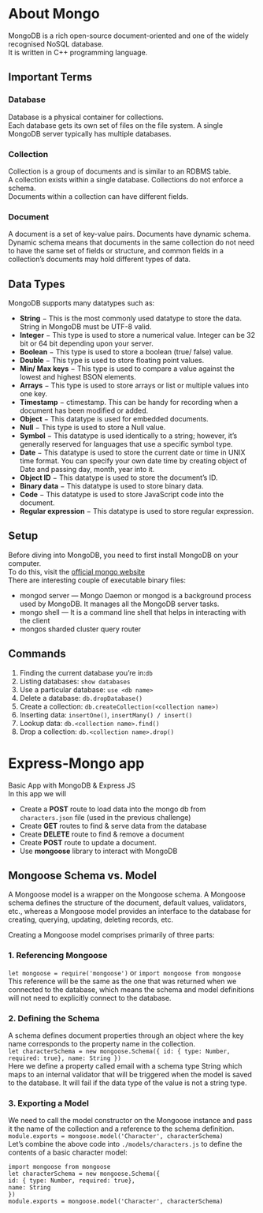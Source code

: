 # About Mongo
MongoDB is a rich open-source document-oriented and one of the widely recognised NoSQL database. 
<br/> 
It is written in C++ programming language.

## Important Terms

### Database
Database is a physical container for collections. 
<br/>
Each database gets its own set of files on the file system. A single MongoDB server typically has multiple databases.

### Collection
Collection is a group of documents and is similar to an RDBMS table. 
<br/>
A collection exists within a single database. Collections do not enforce a schema. 
<br/>
Documents within a collection can have different fields.

### Document
A document is a set of key-value pairs. Documents have dynamic schema. 
<br/>
Dynamic schema means that documents in the same collection do not need to have the same set of fields or structure, and common fields in a collection’s documents may hold different types of data.

## Data Types
MongoDB supports many datatypes such as:

- **String** − This is the most commonly used datatype to store the data. String in MongoDB must be UTF-8 valid.
- **Integer** − This type is used to store a numerical value. Integer can be 32 bit or 64 bit depending upon your server.
- **Boolean** − This type is used to store a boolean (true/ false) value.
- **Double** − This type is used to store floating point values.
- **Min/ Max keys** − This type is used to compare a value against the lowest and highest BSON elements.
- **Arrays** − This type is used to store arrays or list or multiple values into one key.
- **Timestamp** − ctimestamp. This can be handy for recording when a document has been modified or added.
- **Object** − This datatype is used for embedded documents.
- **Null** − This type is used to store a Null value. 
- **Symbol** − This datatype is used identically to a string; however, it’s generally reserved for languages that use a specific symbol type.
- **Date** − This datatype is used to store the current date or time in UNIX time format. You can specify your own date time by creating object of Date and passing day, month, year into it.
- **Object ID** − This datatype is used to store the document’s ID.
- **Binary data** − This datatype is used to store binary data.
- **Code** − This datatype is used to store JavaScript code into the document.
- **Regular expression** − This datatype is used to store regular expression.

## Setup
Before diving into MongoDB, you need to first install MongoDB on your computer. 
<br/> To do this, visit the [official mongo website](https://www.mongodb.com/try/download/community)
<br/>
There are interesting couple of executable binary files:

- mongod server — Mongo Daemon or mongod is a background process used by MongoDB. It manages all the MongoDB server tasks.
- mongo shell — It is a command line shell that helps in interacting with the client
- mongos sharded cluster query router

## Commands
1.  Finding the current database you’re in:`db`
2.  Listing databases: `show databases`
3. Use a particular database: `use <db name>`
4. Delete a database: `db.dropDatabase()`
5. Create a collection: `db.createCollection(<collection name>)`
6. Inserting data: `insertOne()`, `insertMany() / insert()`
7. Lookup data: `db.<collection name>.find()`
8. Drop a collection: `db.<collection name>.drop()`

# Express-Mongo app
Basic App with MongoDB &amp; Express JS
<br/> In this app we will
* Create a **POST** route to load data into the mongo db from `characters.json` file (used in the previous challenge)
* Create **GET** routes to find & serve data from the database
* Create **DELETE** route to find & remove a document
* Create **POST** route to update a document.
* Use **mongoose** library to interact with MongoDB

## Mongoose Schema vs. Model
A Mongoose model is a wrapper on the Mongoose schema. 
A Mongoose schema defines the structure of the document, default values, validators, etc., whereas a Mongoose model provides an interface to the database for creating, querying, updating, deleting records, etc.

Creating a Mongoose model comprises primarily of three parts:

### 1. Referencing Mongoose
`let mongoose = require('mongoose')` or `import mongoose from mongoose`
<br/>
This reference will be the same as the one that was returned when we connected to the database, which means the schema and model definitions will not need to explicitly connect to the database.

### 2. Defining the Schema
A schema defines document properties through an object where the key name corresponds to the property name in the collection.
<br/>
`let characterSchema = new mongoose.Schema({
id: { type: Number, required: true},
name: String
})`
<br/>
Here we define a property called email with a schema type String which maps to an internal validator that will be triggered when the model is saved to the database. It will fail if the data type of the value is not a string type.

### 3. Exporting a Model
We need to call the model constructor on the Mongoose instance and pass it the name of the collection and a reference to the schema definition.
<br/>
`module.exports = mongoose.model('Character', characterSchema)`
<br/>
Let’s combine the above code into `./models/characters.js` to define the contents of a basic character model:
<br/>
```
import mongoose from mongoose 
let characterSchema = new mongoose.Schema({ 
id: { type: Number, required: true},
name: String 
})
module.exports = mongoose.model('Character', characterSchema)
```
